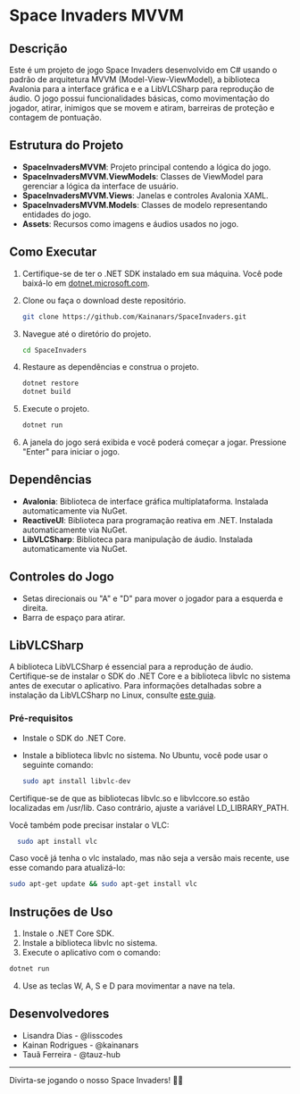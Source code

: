 # Space Invaders MVVM

## Descrição

Este é um projeto de jogo Space Invaders desenvolvido em C# usando o padrão de arquitetura MVVM (Model-View-ViewModel), a biblioteca Avalonia para a interface gráfica e e a LibVLCSharp para reprodução de áudio. O jogo possui funcionalidades básicas, como movimentação do jogador, atirar, inimigos que se movem e atiram, barreiras de proteção e contagem de pontuação.

## Estrutura do Projeto

- **SpaceInvadersMVVM**: Projeto principal contendo a lógica do jogo.
- **SpaceInvadersMVVM.ViewModels**: Classes de ViewModel para gerenciar a lógica da interface de usuário.
- **SpaceInvadersMVVM.Views**: Janelas e controles Avalonia XAML.
- **SpaceInvadersMVVM.Models**: Classes de modelo representando entidades do jogo.
- **Assets**: Recursos como imagens e áudios usados no jogo.

## Como Executar

1. Certifique-se de ter o .NET SDK instalado em sua máquina. Você pode baixá-lo em [dotnet.microsoft.com](https://dotnet.microsoft.com/download).
2. Clone ou faça o download deste repositório.

   ```bash
   git clone https://github.com/Kainanars/SpaceInvaders.git
   ```

3. Navegue até o diretório do projeto.

   ```bash
   cd SpaceInvaders
   ```

4. Restaure as dependências e construa o projeto.

   ```bash
   dotnet restore
   dotnet build
   ```

5. Execute o projeto.

   ```bash
   dotnet run
   ```

6. A janela do jogo será exibida e você poderá começar a jogar. Pressione "Enter" para iniciar o jogo.

## Dependências

- **Avalonia**: Biblioteca de interface gráfica multiplataforma. Instalada automaticamente via NuGet.
- **ReactiveUI**: Biblioteca para programação reativa em .NET. Instalada automaticamente via NuGet.
- **LibVLCSharp**: Biblioteca para manipulação de áudio. Instalada automaticamente via NuGet.

## Controles do Jogo

- Setas direcionais ou "A" e "D" para mover o jogador para a esquerda e direita.
- Barra de espaço para atirar.

## LibVLCSharp

A biblioteca LibVLCSharp é essencial para a reprodução de áudio. Certifique-se de instalar o SDK do .NET Core e a biblioteca libvlc no sistema antes de executar o aplicativo. Para informações detalhadas sobre a instalação da LibVLCSharp no Linux, consulte [este guia](https://github.com/videolan/libvlcsharp/blob/3.x/docs/linux-setup.md).

### Pré-requisitos

- Instale o SDK do .NET Core.
- Instale a biblioteca libvlc no sistema. No Ubuntu, você pode usar o seguinte comando:

  ```bash
  sudo apt install libvlc-dev
  ```

Certifique-se de que as bibliotecas libvlc.so e libvlccore.so estão localizadas em /usr/lib. Caso contrário, ajuste a variável LD_LIBRARY_PATH.

Você também pode precisar instalar o VLC:

```bash
  sudo apt install vlc
```

Caso você já tenha o vlc instalado, mas não seja a versão mais recente, use esse comando para atualizá-lo:

```bash
sudo apt-get update && sudo apt-get install vlc
```

## Instruções de Uso

1. Instale o .NET Core SDK.
2. Instale a biblioteca libvlc no sistema.
3. Execute o aplicativo com o comando:

```bash
dotnet run
```

4. Use as teclas W, A, S e D para movimentar a nave na tela.

## Desenvolvedores

- Lisandra Dias - @lisscodes
- Kainan Rodrigues - @kainanars
- Tauã Ferreira - @tauz-hub

---

Divirta-se jogando o nosso Space Invaders! 🚀👾
